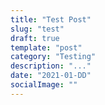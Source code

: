 ```yaml
---
title: "Test Post"
slug: "test"
draft: true
template: "post"
category: "Testing"
description: "..."
date: "2021-01-DD"
socialImage: ""
---
```

